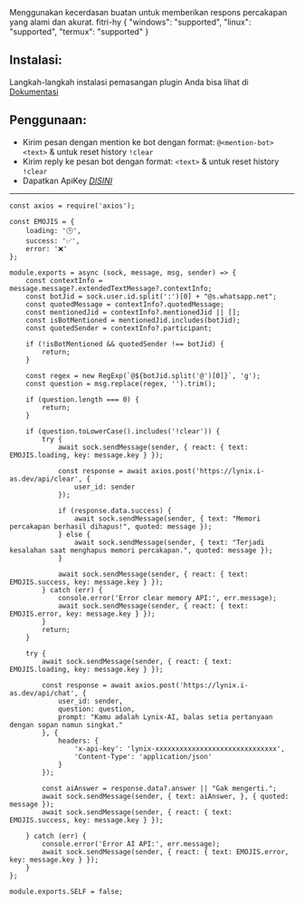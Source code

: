 <title>Lynix-AI</title>
<desc>Menggunakan kecerdasan buatan untuk memberikan respons percakapan yang alami dan akurat.</desc>
<github>fitri-hy</github>
<support>
  {
    "windows": "supported",
    "linux": "supported",
    "termux": "supported"
  }
</support>

## Instalasi:
Langkah-langkah instalasi pemasangan plugin Anda bisa lihat di [Dokumentasi](/docs#Plugin)

## Penggunaan:
- Kirim pesan dengan mention ke bot dengan format: `@<mention-bot> <text>` & untuk reset history `!clear`
- Kirim reply ke pesan bot dengan format: `<text>` & untuk reset history `!clear`
- Dapatkan ApiKey [*DISINI*](https://lynix.i-as.dev/docs#limits)

---

```
const axios = require('axios');

const EMOJIS = {
    loading: '🕒',
    success: '✅',
    error: '❌'
};

module.exports = async (sock, message, msg, sender) => {
    const contextInfo = message.message?.extendedTextMessage?.contextInfo;
    const botJid = sock.user.id.split(':')[0] + "@s.whatsapp.net";
    const quotedMessage = contextInfo?.quotedMessage;
    const mentionedJid = contextInfo?.mentionedJid || [];
    const isBotMentioned = mentionedJid.includes(botJid);
    const quotedSender = contextInfo?.participant;

    if (!isBotMentioned && quotedSender !== botJid) {
        return;
    }

    const regex = new RegExp(`@${botJid.split('@')[0]}`, 'g');
    const question = msg.replace(regex, '').trim();

    if (question.length === 0) {
        return;
    }

    if (question.toLowerCase().includes('!clear')) {
        try {
            await sock.sendMessage(sender, { react: { text: EMOJIS.loading, key: message.key } });

            const response = await axios.post('https://lynix.i-as.dev/api/clear', {
                user_id: sender
            });

            if (response.data.success) {
                await sock.sendMessage(sender, { text: "Memori percakapan berhasil dihapus!", quoted: message });
            } else {
                await sock.sendMessage(sender, { text: "Terjadi kesalahan saat menghapus memori percakapan.", quoted: message });
            }

            await sock.sendMessage(sender, { react: { text: EMOJIS.success, key: message.key } });
        } catch (err) {
            console.error('Error clear memory API:', err.message);
            await sock.sendMessage(sender, { react: { text: EMOJIS.error, key: message.key } });
        }
        return;
    }

    try {
        await sock.sendMessage(sender, { react: { text: EMOJIS.loading, key: message.key } });

        const response = await axios.post('https://lynix.i-as.dev/api/chat', {
            user_id: sender,
            question: question,
            prompt: "Kamu adalah Lynix-AI, balas setia pertanyaan dengan sopan namun singkat."
        }, {
            headers: {
                'x-api-key': 'lynix-xxxxxxxxxxxxxxxxxxxxxxxxxxxxxx',
                'Content-Type': 'application/json'
            }
        });

        const aiAnswer = response.data?.answer || "Gak mengerti.";
        await sock.sendMessage(sender, { text: aiAnswer, }, { quoted: message });
        await sock.sendMessage(sender, { react: { text: EMOJIS.success, key: message.key } });

    } catch (err) {
        console.error('Error AI API:', err.message);
        await sock.sendMessage(sender, { react: { text: EMOJIS.error, key: message.key } });
    }
};

module.exports.SELF = false;
```
